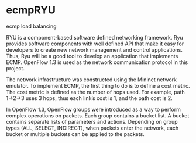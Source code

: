 # ecmpRYU
ecmp load balancing 

RYU is a component-based software defined networking framework. Ryu provides software components with well defined API that make it easy for developers to create new network management and control applications. Thus, Ryu will be a good tool to develop an application that implements ECMP. OpenFlow 1.3 is used as the network communication protocol in this project.

The network infrastructure was constructed using the Mininet network emulator. To implement ECMP, the first thing to do is to define a cost metric. The cost metric is defined as the number of hops used. For example, path 1->2->3 uses 3 hops, thus each link’s cost is 1, and the path cost is 2.

In OpenFlow 1.3, OpenFlow groups were introduced as a way to perform complex operations on packets. Each group contains a bucket list. A bucket contains separate lists of parameters and actions. Depending on group types (ALL, SELECT, INDIRECT), when packets enter the network, each bucket or multiple buckets can be applied to the packets.
